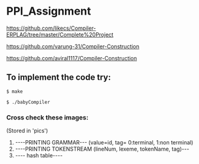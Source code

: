 # PPl_Assignment

https://github.com/likecs/Compiler-ERPLAG/tree/master/Complete%20Project 

https://github.com/varung-31/Compiler-Construction

https://github.com/aviral1117/Compiler-Construction


## To implement the code try:

  `$ make`
  
  `$ ./babyCompiler`




### Cross check these images: 
  (Stored in 'pics')
1. ----PRINTING GRAMMAR--- (value=id, tag= 0:terminal, 1:non terminal)
2. ----PRINTING TOKENSTREAM (lineNum, lexeme, tokenName, tag)---
3. ---- hash table----
